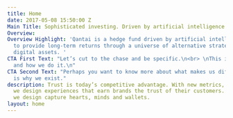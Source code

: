 ```yaml
---
title: Home
date: 2017-05-08 15:50:00 Z
Main Title: Sophisticated investing. Driven by artificial intelligence.
Overview: 
Overview Highlight: 'Qantai is a hedge fund driven by artificial intelligence seeking
  to provide long-term returns through a universe of alternative strategies and emerging
  digital assets. '
CTA First Text: "Let’s cut to the chase and be specific.\n<br> \nThis is what we do
  and how we do it.\n"
CTA Second Text: "Perhaps you want to know more about what makes us different. \n<br>\nThis
  is why we exist."
description: Trust is today’s competitive advantage. With new metrics, tools and approaches
  we design experiences that earn brands the trust of their customers. The experiences
  we design capture hearts, minds and wallets.
layout: home
---
```


